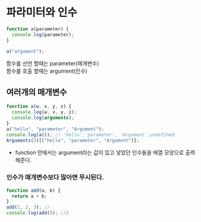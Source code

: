 # 파라미터와 인수

```js
function a(parameter) {
  console.log(parameter);
}

a("argument");
```

함수를 선언 할때는 parameter(매개변수) <br>
함수를 호출 할때는 argument(인수) <br>

## 여러개의 매개변수

```js
function a(w, x, y, z) {
  console.log(w, x, y, z);
  console.log(arguments);
}
a("hello", "parameter", "Argument");
console.log(a()); // 'hello','parameter', 'Argument',undefined
Arguments(3)[("hello", "parameter", "Argument")];
```

- function 안에서는 argument라는 값이 있고 넣었던 인수들을 배열 모양으로 출력 해준다.

### 인수가 매개변수보다 많아면 무시된다.

```js
function add(a, b) {
  return a + b;
}
add(1, 2, 3); //
console.log(add()); //3
```
